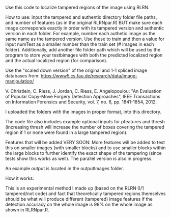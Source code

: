 Use this code to localize tampered regions of the image using RLRN.


How to use: input the tampered and authentic directory folder file paths, and number of features (as in the original RLRNpar.R) BUT make sure each image corresponds exactly in order with its tampered version and authentic version in each folder. For example, number each authetic image as the same name as the tampered version. Use these to train and then a value for input numTest as a smaller number than the train set (# images in each folder). Additionally, add another file folder path which will be used by the program to store your testbimages with both the predicted localized region and the actual localized region (for comparison).

Use the "scaled down version" of the original and 1-1 spliced image databases from: https://www5.cs.fau.de/research/data/image-manipulation/

V. Christlein, C. Riess, J. Jordan, C. Riess, E. Angelopoulou: "An Evaluation of Popular Copy-Move Forgery Detection Approaches", 
IEEE Transactions on Information Forensics and Security, vol. 7, no. 6, pp. 1841-1854, 2012.

I uploaded the folders with the images in proper format, into this directory.

The code file also includes example optional inputs for pfeatures and thresh (increasing thresh will increase the number of boxes covering the tampered region if 1 or none were found in a large tampered region).


Features that will be added VERY SOON:
More features will be added to test this on smaller images (with smaller blocks) and to use smaller blocks within
the large blocks to further identify the exact shape of the tampering (since tests show this works as well). The parallel version is also in progress.


An example output is located in the outputImages folder.

How it works:

This is an experimental method I made up (based on the RLRN 0/1 tampered/not code) and fact that theoretically tampered
regions themselves should be what will produce different (tampered) image features if the detection accuracy on the whole image is 98% on the whole image as shown in RLRNpar.R.


